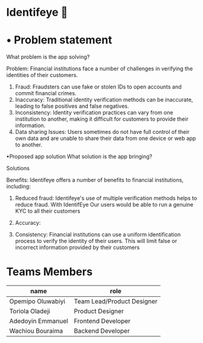 # Identifeye 🚀

# • Problem statement
What problem is the app solving?

Problem: Financial institutions face a number of challenges in verifying the identities of their customers. 
1.    Fraud: Fraudsters can use fake or stolen IDs to open accounts and commit financial crimes.
2.    Inaccuracy: Traditional identity verification methods can be inaccurate, leading to false positives and false negatives.
3.    Inconsistency: Identity verification practices can vary from one institution to another, making it difficult for customers to provide their information.
4.  Data sharing Issues:  Users sometimes do not have full control of their own data and are unable to share their data from one device or web app to another. 

•Proposed app solution
What solution is the app bringing?

Solutions 

Benefits: Identifeye offers a number of benefits to financial institutions, including:
1. Reduced fraud: Identifeye's use of multiple verification methods helps to reduce fraud.
With IdentifEye  Our users would be able to run a genuine  KYC to all their customers

2. Accuracy:

3. Consistency: Financial institutions can use a uniform identification process to verify the identity of their users. This will limit false or incorrect information provided by their customers

# Teams Members

name | role
--- | --- 
Opemipo Oluwabiyi | Team Lead/Product Designer
Toriola Oladeji | Product Designer
Adedoyin Emmanuel | Frontend Developer
Wachiou Bouraima | Backend Developer

